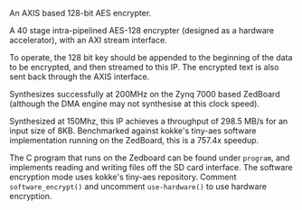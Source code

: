 
An AXIS based 128-bit AES encrypter.

A 40 stage intra-pipelined AES-128 encrypter (designed as a hardware accelerator), with an AXI stream interface.

To operate, the 128 bit key should be appended to the beginning of the data to be encrypted, and then streamed to this IP. The encrypted text is also sent back through the AXIS interface.

Synthesizes successfully at 200MHz on the Zynq 7000 based ZedBoard (although the DMA engine may not synthesise at this clock speed).

Synthesized at 150Mhz, this IP achieves a throughput of 298.5 MB/s for an input size of 8KB. Benchmarked against kokke's tiny-aes software implementation running on the ZedBoard, this is a 757.4x speedup.

The C program that runs on the Zedboard can be found under `program`, and implements reading and writing files off the SD card interface. The software encryption mode uses kokke's tiny-aes repository. Comment `software_encrypt()` and uncomment `use-hardware()` to use hardware encryption.
